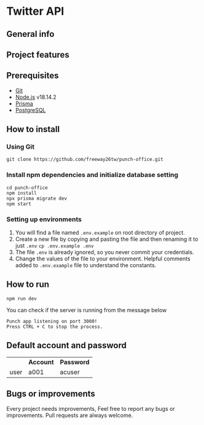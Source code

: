 # Twitter API

## General info

## Project features

## Prerequisites
* [Git](https://git-scm.com/)
* [Node.js](https://nodejs.org/en) v18.14.2
* [Prisma](https://www.prisma.io/)
* [PostgreSQL](https://www.postgresql.org/)

## How to install
### Using Git
```
git clone https://github.com/freeway26tw/punch-office.git
```
### Install npm dependencies and initialize database setting
```
cd punch-office
npm install
npx prisma migrate dev
npm start
```

### Setting up environments
1. You will find a file named `.env.example` on root directory of project.
2.  Create a new file by copying and pasting the file and then renaming it to just `.env`
`cp .env.example .env`
3. The file `.env` is already ignored, so you never commit your credentials.
4. Change the values of the file to your environment. Helpful comments added to `.env.example` file to understand the constants.

## How to run
```
npm run dev
```
You can check if the server is running from the message below
```
Punch app listening on port 3000!
Press CTRL + C to stop the process.
```

## Default account and password
<table>
  <th>
    <td style="font-weight:bold">Account</td>
    <td style="font-weight:bold">Password</td>
  </th>
  <tr>
    <td>user</td>
    <td>a001</td>
    <td>acuser</td>
  </tr>
</table>

## Bugs or improvements
Every project needs improvements, Feel free to report any bugs or improvements. Pull requests are always welcome.